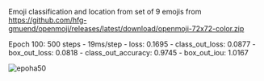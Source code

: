 Emoji classification and location from set of 9 emojis from https://github.com/hfg-gmuend/openmoji/releases/latest/download/openmoji-72x72-color.zip

Epoch 100: 500 steps - 19ms/step - loss: 0.1695 - class_out_loss: 0.0877 - box_out_loss: 0.0818 - class_out_accuracy: 0.9745 - box_out_iou: 1.0167


![epoha50](https://user-images.githubusercontent.com/36560592/110971054-aeed1380-835a-11eb-9d43-9f7a26c99744.png)

